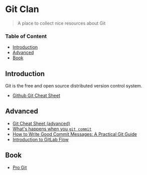 # Git Clan

> A place to collect nice resources about Git

### Table of Content

- [Introduction](#introduction)
- [Advanced](#advanced)
- [Book](#book)

## Introduction

Git is the free and open source distributed version control system.

* [Github Git Cheat Sheet](https://github.github.com/training-kit/downloads/github-git-cheat-sheet/)

## Advanced

* [Git Cheat Sheet (advanced)](https://dev.to/maxpou/git-cheat-sheet-advanced-3a17)
* [What's happens when you `git commit`](https://dev.to/maxpou/what-s-happens-when-you-git-commit-59n7)
* [How to Write Good Commit Messages: A Practical Git Guide](https://www.freecodecamp.org/news/writing-good-commit-messages-a-practical-guide/)
* [Introduction to GitLab Flow](https://docs.gitlab.com/ee/topics/gitlab_flow.html)

## Book

* [Pro Git](https://git-scm.com/book/en/v2)
